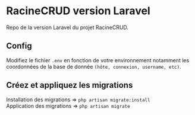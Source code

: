 # RacineCRUD version Laravel  
Repo de la version Laravel du projet RacineCRUD.  
## Config  
Modifiez le fichier `.env` en fonction de votre environnement notamment les coordonnées de la base de donnée `(hôte, connexion, username, etc)`.  
## Créez et appliquez les migrations  
Installation des migrations => `php artisan migrate:install`  
Application des migrations => `php artisan migrate`
